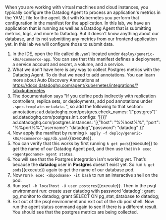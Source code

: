 When you are working with virtual machines and cloud instances, you typically configure the Datadog Agent to process an application's metrics in the YAML file for the agent. But with Kubernetes you perform that configuration in the manifest for the application. In this lab, we have an application that is running as well as a Datadog Agent that is submitting metrics, logs, and more to Datadog. But it doesn't know anything about our database, and its not submitting any metrics from our frontend application yet. In this lab we will configure those to submit data. 

1.  In the IDE, open the file called `db.yaml` located under `deploy/generic-k8s/ecommerce-app`. You can see that this manifest defines a deployment, a service account and secret, a volume, and a service. 
2.  What we don't have here is any way to collect Postgres metrics with the Datadog Agent. To do that we need to add annotations. You can learn more about Auto Discovery Annotations at https://docs.datadoghq.com/agent/kubernetes/integrations/?tab=kubernetes
3.  The documentation says "If you define pods indirectly with replication controllers, replica sets, or deployments, add pod annotations under `.spec.template.metadata.`", so add the following to that section:
        annotations:
        ad.datadoghq.com/postgres.check_names: '["postgres"]'
        ad.datadoghq.com/postgres.init_configs: '[{}]'
        ad.datadoghq.com/postgres.instances: '[{"host": "%%host%%", "port": "%%port%%","username": "datadog","password": "datadog" }]'
4.  Now apply the manifest by running `k apply -f deploy/generic-k8s/ecommerce-app/db.yaml`{{execute}}.
5.  You can verify that this works by first running `k get pods`{{execute}} to get the name of our Datadog Agent pod, and then use that in `k exec <agentpodname> agent status`.
6.  You will see that the Postgres integration isn't working yet. That’s because the **datadog** user in **Postgres** doesn't exist yet. So run `k get pods`{{execute}} again to get the name of our database pod. 
7.  Now run `k exec <dbpodname> -it bash` to run an interactive shell on the pod. 
8.  Run `psql -h localhost -U user postgres`{{execute}}. Then in the psql environment run: 
        create user datadog with password 'datadog';
        grant pg_monitor to datadog;
        grant SELECT ON pg_stat_database to datadog;
9.  Exit out of the psql environment and exit out of the db pod shell. Now run the agent status command again to see if there is a different result. You should see that the postgres metrics are being collected.
